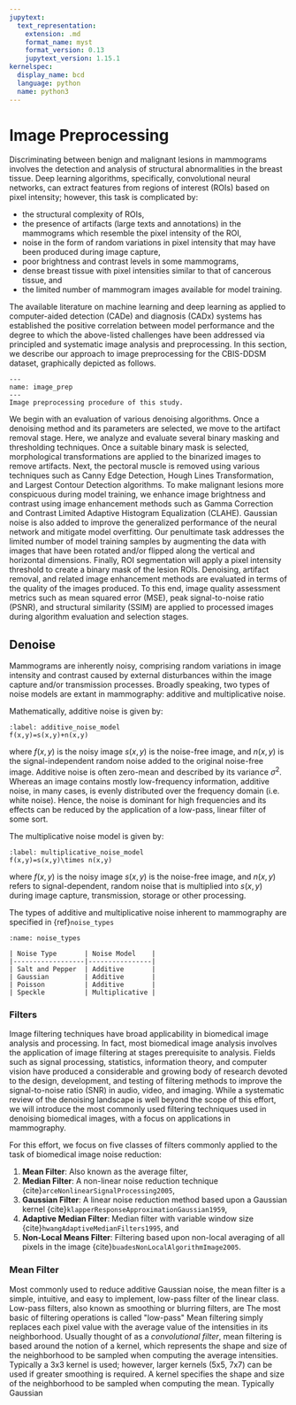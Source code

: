 ```yaml
---
jupytext:
  text_representation:
    extension: .md
    format_name: myst
    format_version: 0.13
    jupytext_version: 1.15.1
kernelspec:
  display_name: bcd
  language: python
  name: python3
---
```

# Image Preprocessing

Discriminating between benign and malignant lesions in mammograms involves the detection and analysis of structural abnormalities in the breast tissue. Deep learning algorithms, specifically, convolutional neural networks, can extract features from regions of interest (ROIs) based on pixel intensity; however, this task is complicated by:

- the structural complexity of ROIs,
- the presence of artifacts (large texts and annotations) in the mammograms which resemble the pixel intensity of the ROI,
- noise in the form of random variations in pixel intensity that may have been produced during image capture,
- poor brightness and contrast levels in some mammograms,
- dense breast tissue with pixel intensities similar to that of cancerous tissue, and
- the limited number of mammogram images available for model training.

The available literature on machine learning and deep learning as applied to computer-aided detection (CADe) and diagnosis (CADx) systems has established the positive correlation between model performance and the degree to which the above-listed challenges have been addressed via principled and systematic image analysis and preprocessing. In this section, we describe our approach to image preprocessing for the CBIS-DDSM dataset, graphically depicted as follows.

```{figure} ../figures/ImagePrep.png
---
name: image_prep
---
Image preprocessing procedure of this study.
```

We begin with an evaluation of various denoising algorithms. Once a denoising method and its parameters are selected, we move to the artifact removal stage. Here, we analyze and evaluate several binary masking and thresholding techniques. Once a suitable binary mask is selected, morphological transformations are applied to the binarized images to remove artifacts. Next, the pectoral muscle is removed using various techniques such as Canny Edge Detection, Hough Lines Transformation, and Largest Contour Detection algorithms. To make malignant lesions more conspicuous during model training, we enhance image brightness and contrast using image enhancement methods such as Gamma Correction and Contrast Limited Adaptive Histogram Equalization (CLAHE). Gaussian noise is also added to improve the generalized performance of the neural network and mitigate model overfitting. Our penultimate task addresses the limited number of model training samples by augmenting the data with images that have been rotated and/or flipped along the vertical and horizontal dimensions. Finally, ROI segmentation will apply a pixel intensity threshold to create a binary mask of the lesion ROIs. Denoising, artifact removal, and related image enhancement methods are evaluated in terms of the quality of the images produced. To this end, image quality assessment metrics such as mean squared error (MSE), peak signal-to-noise ratio (PSNR), and structural similarity (SSIM) are applied to processed images during algorithm evaluation and selection stages.

## Denoise

Mammograms are inherently noisy, comprising random variations in image intensity and contrast caused by external disturbances within the image capture and/or transmission processes. Broadly speaking, two types of noise models are extant in mammography: additive and multiplicative noise.

Mathematically, additive noise is given by:

```{math}
:label: additive_noise_model
f(x,y)=s(x,y)+n(x,y)
```

where $f(x,y)$ is the noisy image $s(x,y)$ is the noise-free image, and $n(x,y)$ is the signal-independent random noise added to the original noise-free image. Additive noise is often zero-mean and described by its variance $\sigma^2$. Whereas an image contains mostly low-frequency information, additive noise, in many cases, is evenly distributed over the frequency domain (i.e. white noise). Hence, the noise is dominant for high frequencies and its effects can be reduced by the application of a low-pass, linear filter of some sort.

The multiplicative noise model is given by:

```{math}
:label: multiplicative_noise_model
f(x,y)=s(x,y)\times n(x,y)
```

where $f(x,y)$ is the noisy image $s(x,y)$ is the noise-free image, and $n(x,y)$ refers to signal-dependent, random noise that is multiplied into $s(x,y)$ during image capture, transmission, storage or other processing.

The types of additive and multiplicative noise inherent to mammography are specified in {ref}`noise_types`

```{table} Types of Noise in Mammogram Images
:name: noise_types

| Noise Type       | Noise Model    |
|------------------|----------------|
| Salt and Pepper  | Additive       |
| Gaussian         | Additive       |
| Poisson          | Additive       |
| Speckle          | Multiplicative |
```


### Filters
Image filtering techniques have broad applicability in biomedical image analysis and processing. In fact, most biomedical image analysis involves the application of image filtering at stages prerequisite to analysis. Fields such as signal processing, statistics, information theory, and computer vision have produced a considerable and growing body of research devoted to the design, development, and testing of filtering methods to improve the signal-to-noise ratio (SNR) in audio, video, and imaging. While a systematic review of the denoising landscape is well beyond the scope of this effort, we will introduce the most commonly used filtering techniques used in denoising biomedical images, with a focus on applications in mammography.

For this effort, we focus on five classes of filters commonly applied to the task of biomedical image noise reduction:

1. **Mean Filter**: Also known as the average filter,
2. **Median Filter**: A non-linear noise reduction technique {cite}`arceNonlinearSignalProcessing2005`,
3. **Gaussian Filter**: A linear noise reduction method based upon a Gaussian kernel {cite}`klapperResponseApproximationGaussian1959`,
4. **Adaptive Median Filter**: Median filter with variable window size {cite}`hwangAdaptiveMedianFilters1995`, and
5. **Non-Local Means Filter**: Filtering based upon non-local averaging of all pixels in the image {cite}`buadesNonLocalAlgorithmImage2005`.

### Mean Filter
Most commonly used to reduce additive Gaussian noise, the mean filter is a simple, intuitive, and easy to implement, low-pass filter of the linear class. Low-pass filters, also known as smoothing or blurring filters, are The most basic of filtering operations is called "low-pass"
Mean filtering simply replaces each pixel value with the average value of the intensities in its neighborhood. Usually thought of as a *convolutional filter*, mean filtering is based around the notion of a kernel, which represents the shape and size of the neighborhood to be sampled when computing the average intensities. Typically a 3x3 kernel is used; however, larger kernels (5x5, 7x7) can be used if greater smoothing is required.
A kernel specifies the shape and size of the neighborhood to be sampled when computing the mean. Typically     Gaussian